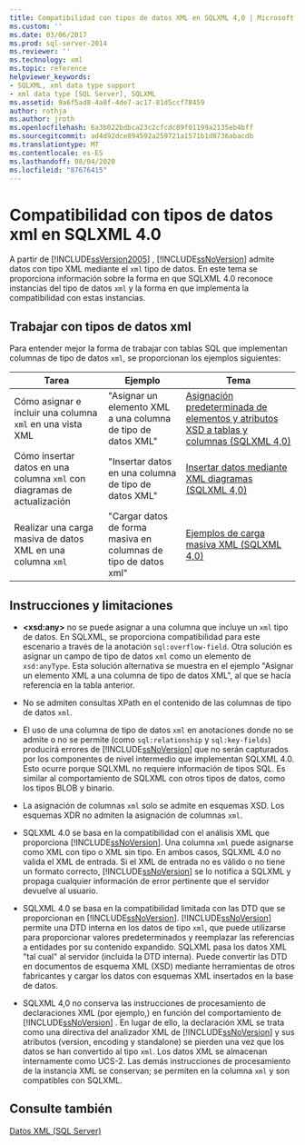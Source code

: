 ```yaml
---
title: Compatibilidad con tipos de datos XML en SQLXML 4,0 | Microsoft Docs
ms.custom: ''
ms.date: 03/06/2017
ms.prod: sql-server-2014
ms.reviewer: ''
ms.technology: xml
ms.topic: reference
helpviewer_keywords:
- SQLXML, xml data type support
- xml data type [SQL Server], SQLXML
ms.assetid: 9a6f5ad8-4a8f-4de7-ac17-81d5ccf78459
author: rothja
ms.author: jroth
ms.openlocfilehash: 6a3b022bdbca23c2cfcdc89f01199a2135eb4bff
ms.sourcegitcommit: ad4d92dce894592a259721a1571b1d8736abacdb
ms.translationtype: MT
ms.contentlocale: es-ES
ms.lasthandoff: 08/04/2020
ms.locfileid: "87676415"
---
```

# <a name="xml-data-type-support-in-sqlxml-40"></a>Compatibilidad con tipos de datos xml en SQLXML 4.0
  A partir de [!INCLUDE[ssVersion2005](../../includes/ssversion2005-md.md)] , [!INCLUDE[ssNoVersion](../../includes/ssnoversion-md.md)] admite datos con tipo XML mediante el `xml` tipo de datos. En este tema se proporciona información sobre la forma en que SQLXML 4.0 reconoce instancias del tipo de datos `xml` y la forma en que implementa la compatibilidad con estas instancias.  
  
## <a name="working-with-xml-data-types"></a>Trabajar con tipos de datos xml  
 Para entender mejor la forma de trabajar con tablas SQL que implementan columnas de tipo de datos `xml`, se proporcionan los ejemplos siguientes:  
  
|Tarea|Ejemplo|Tema|  
|----------|-------------|-----------|  
|Cómo asignar e incluir una columna `xml` en una vista XML|"Asignar un elemento XML a una columna de tipo de datos XML"|[Asignación predeterminada de elementos y atributos XSD a tablas y columnas &#40;SQLXML 4,0&#41;](../sqlxml-annotated-xsd-schemas-using/default-mapping-of-xsd-elements-and-attributes-to-tables-and-columns-sqlxml-4-0.md)|  
|Cómo insertar datos en una columna `xml` con diagramas de actualización|"Insertar datos en una columna de tipo de datos XML"|[Insertar datos mediante XML diagramas &#40;SQLXML 4,0&#41;](../sqlxml-annotated-xsd-schemas-xpath-queries/updategrams/inserting-data-using-xml-updategrams-sqlxml-4-0.md)|  
|Realizar una carga masiva de datos XML en una columna `xml`|"Cargar datos de forma masiva en columnas de tipo de datos xml"|[Ejemplos de carga masiva XML &#40;SQLXML 4,0&#41;](../sqlxml-annotated-xsd-schemas-xpath-queries/bulk-load-xml/xml-bulk-load-examples-sqlxml-4-0.md)|  
  
## <a name="guidelines-and-limitations"></a>Instrucciones y limitaciones  
  
-   **\<xsd:any>** no se puede asignar a una columna que incluye un `xml` tipo de datos. En SQLXML, se proporciona compatibilidad para este escenario a través de la anotación `sql:overflow-field`. Otra solución es asignar un campo de tipo de datos `xml` como un elemento de `xsd:anyType`. Esta solución alternativa se muestra en el ejemplo "Asignar un elemento XML a una columna de tipo de datos XML", al que se hacía referencia en la tabla anterior.  
  
-   No se admiten consultas XPath en el contenido de las columnas de tipo de datos `xml`.  
  
-   El uso de una columna de tipo de datos `xml` en anotaciones donde no se admite o no se permite (como `sql:relationship` y `sql:key-fields`) producirá errores de [!INCLUDE[ssNoVersion](../../includes/ssnoversion-md.md)] que no serán capturados por los componentes de nivel intermedio que implementan SQLXML 4.0. Esto ocurre porque SQLXML no requiere información de tipos SQL. Es similar al comportamiento de SQLXML con otros tipos de datos, como los tipos BLOB y binario.  
  
-   La asignación de columnas `xml` solo se admite en esquemas XSD. Los esquemas XDR no admiten la asignación de columnas `xml`.  
  
-   SQLXML 4.0 se basa en la compatibilidad con el análisis XML que proporciona [!INCLUDE[ssNoVersion](../../includes/ssnoversion-md.md)]. Una columna `xml` puede asignarse como XML con tipo o XML sin tipo. En ambos casos, SQLXML 4.0 no valida el XML de entrada.  Si el XML de entrada no es válido o no tiene un formato correcto, [!INCLUDE[ssNoVersion](../../includes/ssnoversion-md.md)] se lo notifica a SQLXML y propaga cualquier información de error pertinente que el servidor devuelve al usuario.  
  
-   SQLXML 4.0 se basa en la compatibilidad limitada con las DTD que se proporcionan en [!INCLUDE[ssNoVersion](../../includes/ssnoversion-md.md)]. [!INCLUDE[ssNoVersion](../../includes/ssnoversion-md.md)] permite una DTD interna en los datos de tipo `xml`, que puede utilizarse para proporcionar valores predeterminados y reemplazar las referencias a entidades por su contenido expandido. SQLXML pasa los datos XML "tal cual" al servidor (incluida la DTD interna). Puede convertir las DTD en documentos de esquema XML (XSD) mediante herramientas de otros fabricantes y cargar los datos con esquemas XML insertados en la base de datos.  
  
-   SQLXML 4,0 no conserva las instrucciones de procesamiento de declaraciones XML (por ejemplo,) en función del comportamiento de [!INCLUDE[ssNoVersion](../../includes/ssnoversion-md.md)] . En lugar de ello, la declaración XML se trata como una directiva del analizador XML de [!INCLUDE[ssNoVersion](../../includes/ssnoversion-md.md)] y sus atributos (version, encoding y standalone) se pierden una vez que los datos se han convertido al tipo `xml`. Los datos XML se almacenan internamente como UCS-2. Las demás instrucciones de procesamiento de la instancia XML se conservan; se permiten en la columna `xml` y son compatibles con SQLXML.  
  
## <a name="see-also"></a>Consulte también  
 [Datos XML &#40;SQL Server&#41;](../xml/xml-data-sql-server.md)  
  
  
